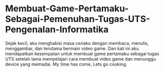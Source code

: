 # Membuat-Game-Pertamaku-Sebagai-Pemenuhan-Tugas-UTS-Pengenalan-Informatika
Sejak kecil, aku menghabisi masa ceriaku dengan membaca, menulis, menggambar, dan terutama bermain video game. Dan kali ini aku mendapatkan kesempatan untuk membuat game pertamaku sebagai tugas UTS setelah lama mempelajari cara membuat video game dan menunggu device yang memadai. My time has come, Lets go cooking.
